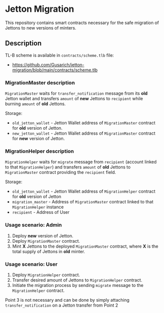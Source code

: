 # Jetton Migration

This repository contains smart contracts necessary for the safe migration of Jettons to new versions of minters.

## Description

TL-B scheme is available in `contracts/scheme.tlb` file:

-   https://github.com/Gusarich/jetton-migration/blob/main/contracts/scheme.tlb

### MigrationMaster description

`MigrationMaster` waits for `transfer_notification` message from its **old** Jetton wallet and transfers `amount` of **new** Jettons to `recipient` while burning `amount` of **old** Jettons.

Storage:

-   `old_jetton_wallet` - Jetton Wallet address of `MigrationMaster` contract for **old** version of Jetton.
-   `new_jetton_wallet` - Jetton Wallet address of `MigrationMaster` contract for **new** version of Jetton.

### MigrationHelper description

`MigrationHelper` waits for `migrate` message from `recipient` (account linked to that `MigrationHelper`) and transfers `amount` of **old** Jettons to `MigrationMaster` contract providing the `recipient` field.

Storage:

-   `old_jetton_wallet` - Jetton Wallet address of `MigrationHelper` contract for **old** version of Jetton
-   `migration_master` - Address of `MigrationMaster` contract linked to that `MigrationHelper` instance
-   `recipient` - Address of User

### Usage scenario: Admin

1. Deploy **new** version of Jetton.
2. Deploy `MigrationMaster` contract.
3. Mint **X** Jettons to the deployed `MigrationMaster` contract, where **X** is the total supply of Jettons in **old** minter.

### Usage scenario: User

1. Deploy `MigrationHelper` contract.
2. Transfer desired amount of Jettons to `MigrationHelper` contract.
3. Initiate the migration process by sending `migrate` message to the `MigrationHelper` contract.

Point 3 is not necessary and can be done by simply attaching `transfer_notification` on a Jetton transfer from Point 2
